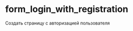 form_login_with_registration
============================

Создать страницу с авторизацией пользователя
